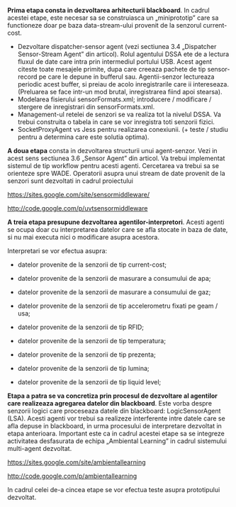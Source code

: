 **Prima etapa consta in dezvoltarea arhitecturii blackboard**. In cadrul acestei etape, este necesar sa se construiasca un „miniprototip” care sa functioneze doar pe baza data-stream-ului provenit de la senzorul current-cost.

  * Dezvoltare dispatcher-sensor agent (vezi sectiunea 3.4 „Dispatcher Sensor-Stream Agent” din articol). Rolul agentului DSSA ete de a lectura fluxul de date care intra prin intermediul portului USB. Acest agent citeste toate mesajele primite, dupa care creeaza pachete de tip sensor-record pe care le depune in bufferul sau. Agentii-senzor lectureaza periodic acest buffer, si preiau de acolo inregistrarile care ii intereseaza. (Preluarea se face intr-un mod brutal, inregistrarea fiind apoi stearsa).
  * Modelarea fisierului sensorFormats.xml; introducere / modificare / stergere de inregistrari din sensorFormats.xml.
  * Management-ul retelei de senzori se va realiza tot la nivelul DSSA. Va trebui construita o tabela in care se vor inregistra toti senzorii fizici.
  * SocketProxyAgent vs Jess pentru realizarea conexiunii. (+ teste / studiu pentru a determina care este solutia optima).

**A doua etapa** consta in dezvoltarea structurii unui agent-senzor. Vezi in acest sens sectiunea 3.6 „Sensor Agent” din articol. Va trebui implementat sistemul de tip workflow pentru acesti agenti. Cercetarea va trebui sa se orienteze spre WADE.  Operatorii asupra unui stream de date provenit de la senzori sunt dezvoltati in cadrul proiectului

https://sites.google.com/site/sensormiddleware/

http://code.google.com/p/uvtsensormiddleware

**A treia etapa presupune dezvoltarea agentilor-interpretori**. Acesti agenti se ocupa doar cu interpretarea datelor care se afla stocate in baza de date, si nu mai executa nici o modificare asupra acestora.

Interpretari se vor efectua asupra:
- datelor provenite de la senzorii de tip current-cost;

- datelor provenite de la senzorii de masurare a consumului de apa;

- datelor provenite de la senzorii de masurare a consumului de gaz;

- datelor provenite de la senzorii de tip accelerometru fixati pe geam / usa;

- datelor provenite de la senzorii de tip RFID;

- datelor provenite de la senzorii de tip temperatura;

- datelor provenite de la senzorii de tip prezenta;

- datelor provenite de la senzorii de tip lumina;

- datelor provenite de la senzorii de tip liquid level;

**Etapa a patra se va concretiza prin procesul de dezvoltare al agentilor care realizeaza agregarea datelor din blackboard**. Este vorba despre senzorii logici care proceseaza datele din blackboard: LogicSensorAgent (LSA). Acesti agenti vor trebui sa realizeze interferente intre datele care se afla depuse in blackboard, in urma procesului de interpretare dezvoltat in etapa anterioara. Important este ca in cadrul acestei etape sa se integreze activitatea desfasurata de echipa „Ambiental Learning” in cadrul sistemului multi-agent dezvoltat.

https://sites.google.com/site/ambientallearning

http://code.google.com/p/ambientallearning

In cadrul celei de-a cincea etape se vor efectua teste asupra prototipului dezvoltat.
